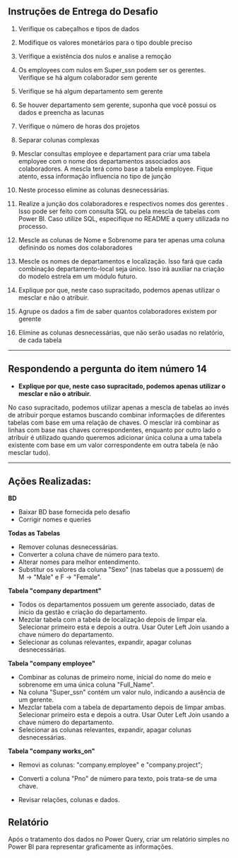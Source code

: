 ## Instruções de Entrega do Desafio

1. Verifique os cabeçalhos e tipos de dados

2. Modifique os valores monetários para o tipo double preciso

3. Verifique a existência dos nulos e analise a remoção

4. Os employees com nulos em Super_ssn podem ser os gerentes. Verifique se há algum colaborador sem gerente

5. Verifique se há algum departamento sem gerente

6. Se houver departamento sem gerente, suponha que você possui os dados e preencha as lacunas

7. Verifique o número de horas dos projetos

8. Separar colunas complexas

9. Mesclar consultas employee e departament para criar uma tabela employee com o nome dos departamentos associados aos colaboradores. A mescla terá como base a tabela employee. Fique atento, essa informação influencia no tipo de junção

10. Neste processo elimine as colunas desnecessárias.

11. Realize a junção dos colaboradores e respectivos nomes dos gerentes . Isso pode ser feito com consulta SQL ou pela mescla de tabelas com Power BI. Caso utilize SQL, especifique no README a query utilizada no processo.

12. Mescle as colunas de Nome e Sobrenome para ter apenas uma coluna definindo os nomes dos colaboradores

13. Mescle os nomes de departamentos e localização. Isso fará que cada combinação departamento-local seja único. Isso irá auxiliar na criação do modelo estrela em um módulo futuro.

14. Explique por que, neste caso supracitado, podemos apenas utilizar o mesclar e não o atribuir.

15. Agrupe os dados a fim de saber quantos colaboradores existem por gerente

16. Elimine as colunas desnecessárias, que não serão usadas no relatório, de cada tabela

______________________________________________________________________________________________________________________________________________

## Respondendo a pergunta do item número 14

- **Explique por que, neste caso supracitado, podemos apenas utilizar o mesclar e não o atribuir.**

No caso supracitado, podemos utilizar apenas a mescla de tabelas ao invés de atribuir porque estamos buscando combinar informações de diferentes tabelas com base em uma relação de chaves. O mesclar irá combinar as linhas com base nas chaves correspondentes, enquanto por outro lado o atribuir é utilizado quando queremos adicionar  única coluna a uma tabela existente com base em um valor correspondente em outra tabela (e não mesclar tudo).

______________________________________________________________________________________________________________________________________________

## Ações Realizadas:

**BD**
- Baixar BD base fornecida pelo desafio
- Corrigir nomes e queries

**Todas as Tabelas**
- Remover colunas desnecessárias.
- Converter a coluna chave de número para texto.
- Alterar nomes para melhor entendimento.
- Substitur os valores da coluna "Sexo" (nas tabelas que a possuem) de M -> "Male" e F -> "Female".

**Tabela "company department"**

- Todos os departamentos possuem um gerente associado, datas de início da gestão e criação do departamento.
- Mezclar tabela com a tabela de localização depois de limpar ela. Selecionar primeiro esta e depois a outra. Usar Outer Left Join usando a chave número do departamento.
- Selecionar as colunas relevantes, expandir, apagar colunas desnecessárias.

**Tabela "company employee"**

- Combinar as colunas de primeiro nome, inicial do nome do meio e sobrenome em uma única coluna "Full_Name".
- Na coluna "Super_ssn" contém um valor nulo, indicando a ausência de um gerente.
- Mezclar tabela com a tabela de departamento depois de limpar ambas. Selecionar primeiro esta e depois a outra. Usar Outer Left Join usando a chave número do departamento.
- Selecionar as colunas relevantes, expandir, apagar colunas desnecessárias.

**Tabela "company works_on"**

- Removi as colunas: "company.employee" e "company.project";
- Converti a coluna "Pno" de número para texto, pois trata-se de uma chave.

- Revisar relações, colunas e dados.

## Relatório

Após o tratamento dos dados no Power Query, criar um relatório simples no Power BI para representar graficamente as informações.
